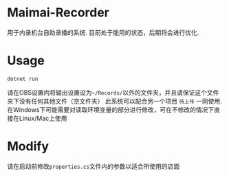 # Maimai-Recorder
用于内录机台自助录播的系统.
目前处于能用的状态，后期将会进行优化.

# Usage
```
dotnet run
```

请在OBS设置内将输出设置设为`~/Records/`以外的文件夹，并且请保证这个文件夹下没有任何其他文件（空文件夹）
此系统可以配合另一个项目 `待上传` 一同使用. 在Windows下可能需要对读取环境变量的部分进行修改，可在不修改的情况下直接在Linux/Mac上使用

# Modify

请在启动前修改`properties.cs`文件内的参数以适合所使用的店面
